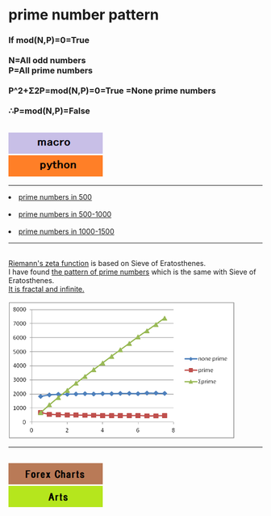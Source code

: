 # prime number pattern

<h3>
If mod(N,P)=0=True 
<br><br>
N=All odd numbers 
<br>
P=All prime numbers 
<br><br>
P^2+Σ2P=mod(N,P)=0=True 
=None prime numbers 
<br><br>
∴P=mod(N,P)=False
</h3>
<br>
<a href="https://vf73ew.blogspot.com/2015/04/p2-2p.html"><img src="zzz.png"></a>
<br>
<a href="https://github.com/27dvz3279/prime2011/blob/master/Prime%20Numbers%20in%2050.ipynb"><img src="qqq.png"></a>
<br>
<hr>
<a href="https://github.com/27dvz3279/prime2011/blob/master/Prime%20Numbers%20in%20500.ipynb"><li>prime numbers in 500</li></a>
<br>
<a href="https://github.com/27dvz3279/prime2011/blob/master/Prime%20Numbers%20in%20(500-1000).ipynb"><li>prime numbers in 500-1000</li></a>
<br>
<a href="https://github.com/27dvz3279/prime2011/blob/master/Prime%20Numbers%20(1000-1500).ipynb"><li>prime numbers in 1000-1500</li></a>
<hr>
<br>
<a href="http://vf73ew.blogspot.jp/2011/01/riemanns-zeta-function.html">Riemann's zeta function</a> is based on Sieve of Eratosthenes.
<br>
I have found <a href="http://vf73ew.blogspot.jp/2011/01/the-pattern-of-prime-numbers.html">the pattern of prime numbers</a> which is the same with Sieve of Eratosthenes.
<br>
<a href="https://github.com/27dvz3279/prime2011/blob/master/prp1.pdf">It is fractal and infinite.</a> 
<br><br>
<img src="https://github.com/27dvz3279/prime2011/blob/master/prgla.png">
<br>
<hr>
<br>
<a href="https://github.com/27dvz3279/fx"><img src="fff.png"></a>
<br>
<a href="https://github.com/27dvz3279/arts"><img src="uuu.png"></a>
